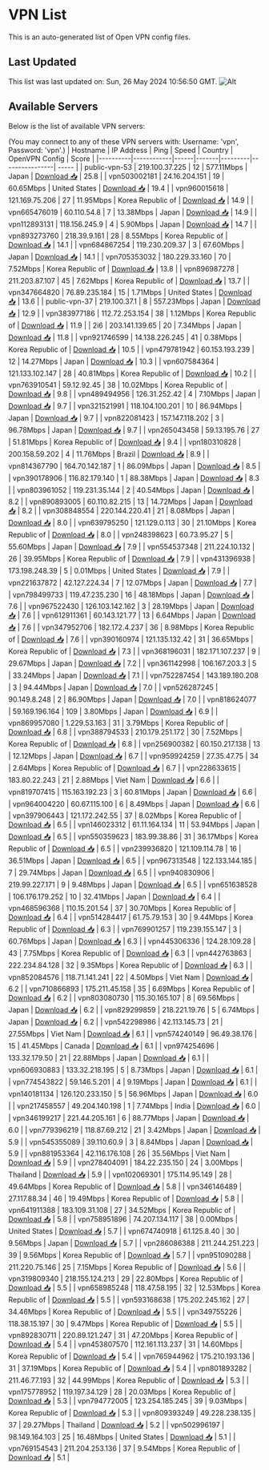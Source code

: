# VPN List

This is an auto-generated list of Open VPN config files.

## Last Updated

This list was last updated on: Sun, 26 May 2024 10:56:50 GMT.
![Alt](https://repobeats.axiom.co/api/embed/186b98318ef1479477931607c1ad7d823f12451f.svg "Repobeats analytics image")

## Available Servers

Below is the list of available VPN servers:

(You may connect to any of these VPN servers with: Username: 'vpn', Password: 'vpn'.)
| Hostname | IP Address | Ping | Speed | Country | OpenVPN Config | Score |
|----------|------------|------|-------|---------|----------------| ----- |
| public-vpn-53 | 219.100.37.225 | 12 | 577.11Mbps | Japan | [Download 📥](./configs/server_0_JP.ovpn) | 25.8 |
| vpn503002181 | 24.16.204.151 | 19 | 60.65Mbps | United States | [Download 📥](./configs/server_1_US.ovpn) | 19.4 |
| vpn960015618 | 121.169.75.206 | 27 | 11.95Mbps | Korea Republic of | [Download 📥](./configs/server_2_KR.ovpn) | 14.9 |
| vpn665476019 | 60.110.54.8 | 7 | 13.38Mbps | Japan | [Download 📥](./configs/server_3_JP.ovpn) | 14.9 |
| vpn112893131 | 118.156.245.9 | 4 | 5.90Mbps | Japan | [Download 📥](./configs/server_4_JP.ovpn) | 14.7 |
| vpn893273760 | 218.39.9.161 | 28 | 8.55Mbps | Korea Republic of | [Download 📥](./configs/server_5_KR.ovpn) | 14.1 |
| vpn684867254 | 119.230.209.37 | 3 | 67.60Mbps | Japan | [Download 📥](./configs/server_6_JP.ovpn) | 14.1 |
| vpn705353032 | 180.229.33.160 | 70 | 7.52Mbps | Korea Republic of | [Download 📥](./configs/server_7_KR.ovpn) | 13.8 |
| vpn896987278 | 211.203.87.107 | 45 | 7.62Mbps | Korea Republic of | [Download 📥](./configs/server_8_KR.ovpn) | 13.7 |
| vpn347664820 | 76.89.235.184 | 15 | 1.71Mbps | United States | [Download 📥](./configs/server_9_US.ovpn) | 13.6 |
| public-vpn-37 | 219.100.37.1 | 8 | 557.23Mbps | Japan | [Download 📥](./configs/server_10_JP.ovpn) | 12.9 |
| vpn383977186 | 112.72.253.154 | 38 | 1.12Mbps | Korea Republic of | [Download 📥](./configs/server_11_KR.ovpn) | 11.9 |
| 2i6 | 203.141.139.65 | 20 | 7.34Mbps | Japan | [Download 📥](./configs/server_12_JP.ovpn) | 11.8 |
| vpn921746599 | 14.138.226.245 | 41 | 0.38Mbps | Korea Republic of | [Download 📥](./configs/server_13_KR.ovpn) | 10.5 |
| vpn479781942 | 60.153.193.239 | 12 | 14.27Mbps | Japan | [Download 📥](./configs/server_14_JP.ovpn) | 10.3 |
| vpn607584364 | 121.133.102.147 | 28 | 40.81Mbps | Korea Republic of | [Download 📥](./configs/server_15_KR.ovpn) | 10.2 |
| vpn763910541 | 59.12.92.45 | 38 | 10.02Mbps | Korea Republic of | [Download 📥](./configs/server_16_KR.ovpn) | 9.8 |
| vpn489494956 | 126.31.252.42 | 4 | 7.10Mbps | Japan | [Download 📥](./configs/server_17_JP.ovpn) | 9.7 |
| vpn321521991 | 118.104.100.201 | 10 | 86.94Mbps | Japan | [Download 📥](./configs/server_18_JP.ovpn) | 9.7 |
| vpn822081423 | 157.147.118.202 | 3 | 96.78Mbps | Japan | [Download 📥](./configs/server_19_JP.ovpn) | 9.7 |
| vpn265043458 | 59.13.195.76 | 27 | 51.81Mbps | Korea Republic of | [Download 📥](./configs/server_20_KR.ovpn) | 9.4 |
| vpn180310828 | 200.158.59.202 | 4 | 11.76Mbps | Brazil | [Download 📥](./configs/server_21_BR.ovpn) | 8.9 |
| vpn814367790 | 164.70.142.187 | 1 | 86.09Mbps | Japan | [Download 📥](./configs/server_22_JP.ovpn) | 8.5 |
| vpn390178906 | 116.82.179.140 | 1 | 88.38Mbps | Japan | [Download 📥](./configs/server_23_JP.ovpn) | 8.3 |
| vpn803961052 | 119.231.35.144 | 2 | 40.54Mbps | Japan | [Download 📥](./configs/server_24_JP.ovpn) | 8.2 |
| vpn890893005 | 60.110.82.215 | 13 | 14.72Mbps | Japan | [Download 📥](./configs/server_25_JP.ovpn) | 8.2 |
| vpn308848554 | 220.144.220.41 | 21 | 8.08Mbps | Japan | [Download 📥](./configs/server_26_JP.ovpn) | 8.0 |
| vpn639795250 | 121.129.0.113 | 30 | 21.10Mbps | Korea Republic of | [Download 📥](./configs/server_27_KR.ovpn) | 8.0 |
| vpn248398623 | 60.73.95.27 | 5 | 55.60Mbps | Japan | [Download 📥](./configs/server_28_JP.ovpn) | 7.9 |
| vpn554537348 | 211.224.10.132 | 26 | 39.95Mbps | Korea Republic of | [Download 📥](./configs/server_29_KR.ovpn) | 7.9 |
| vpn431396938 | 173.198.248.39 | 5 | 0.01Mbps | United States | [Download 📥](./configs/server_30_US.ovpn) | 7.9 |
| vpn221637872 | 42.127.224.34 | 7 | 12.07Mbps | Japan | [Download 📥](./configs/server_31_JP.ovpn) | 7.7 |
| vpn798499733 | 119.47.235.230 | 16 | 48.18Mbps | Japan | [Download 📥](./configs/server_32_JP.ovpn) | 7.6 |
| vpn967522430 | 126.103.142.162 | 3 | 28.19Mbps | Japan | [Download 📥](./configs/server_33_JP.ovpn) | 7.6 |
| vpn612911361 | 60.143.121.77 | 13 | 6.64Mbps | Japan | [Download 📥](./configs/server_34_JP.ovpn) | 7.6 |
| vpn347952706 | 182.172.4.237 | 36 | 8.98Mbps | Korea Republic of | [Download 📥](./configs/server_35_KR.ovpn) | 7.6 |
| vpn390160974 | 121.135.132.42 | 31 | 36.65Mbps | Korea Republic of | [Download 📥](./configs/server_36_KR.ovpn) | 7.3 |
| vpn368196031 | 182.171.107.237 | 9 | 29.67Mbps | Japan | [Download 📥](./configs/server_37_JP.ovpn) | 7.2 |
| vpn361142998 | 106.167.203.3 | 5 | 33.24Mbps | Japan | [Download 📥](./configs/server_38_JP.ovpn) | 7.1 |
| vpn752287454 | 143.189.180.208 | 3 | 94.44Mbps | Japan | [Download 📥](./configs/server_39_JP.ovpn) | 7.0 |
| vpn526287245 | 90.149.8.248 | 2 | 86.90Mbps | Japan | [Download 📥](./configs/server_40_JP.ovpn) | 7.0 |
| vpn818624077 | 59.169.196.164 | 109 | 3.80Mbps | Japan | [Download 📥](./configs/server_41_JP.ovpn) | 6.9 |
| vpn869957080 | 1.229.53.163 | 31 | 3.79Mbps | Korea Republic of | [Download 📥](./configs/server_42_KR.ovpn) | 6.8 |
| vpn388794533 | 210.179.251.172 | 30 | 7.52Mbps | Korea Republic of | [Download 📥](./configs/server_43_KR.ovpn) | 6.8 |
| vpn256900382 | 60.150.217.138 | 13 | 12.12Mbps | Japan | [Download 📥](./configs/server_44_JP.ovpn) | 6.7 |
| vpn959924259 | 27.35.47.75 | 34 | 2.64Mbps | Korea Republic of | [Download 📥](./configs/server_45_KR.ovpn) | 6.7 |
| vpn228633615 | 183.80.22.243 | 21 | 2.88Mbps | Viet Nam | [Download 📥](./configs/server_46_VN.ovpn) | 6.6 |
| vpn819707415 | 115.163.192.23 | 3 | 60.81Mbps | Japan | [Download 📥](./configs/server_47_JP.ovpn) | 6.6 |
| vpn964004220 | 60.67.115.100 | 6 | 8.49Mbps | Japan | [Download 📥](./configs/server_48_JP.ovpn) | 6.6 |
| vpn397906443 | 121.172.242.55 | 37 | 8.02Mbps | Korea Republic of | [Download 📥](./configs/server_49_KR.ovpn) | 6.5 |
| vpn146023312 | 61.11.164.134 | 11 | 53.94Mbps | Japan | [Download 📥](./configs/server_50_JP.ovpn) | 6.5 |
| vpn550359623 | 183.99.38.86 | 31 | 36.17Mbps | Korea Republic of | [Download 📥](./configs/server_51_KR.ovpn) | 6.5 |
| vpn239936820 | 121.109.114.78 | 16 | 36.51Mbps | Japan | [Download 📥](./configs/server_52_JP.ovpn) | 6.5 |
| vpn967313548 | 122.133.144.185 | 7 | 29.74Mbps | Japan | [Download 📥](./configs/server_53_JP.ovpn) | 6.5 |
| vpn940830906 | 219.99.227.171 | 9 | 9.48Mbps | Japan | [Download 📥](./configs/server_54_JP.ovpn) | 6.5 |
| vpn651638528 | 106.176.179.252 | 10 | 32.41Mbps | Japan | [Download 📥](./configs/server_55_JP.ovpn) | 6.4 |
| vpn468596368 | 110.15.201.54 | 37 | 30.70Mbps | Korea Republic of | [Download 📥](./configs/server_56_KR.ovpn) | 6.4 |
| vpn514284417 | 61.75.79.153 | 30 | 9.44Mbps | Korea Republic of | [Download 📥](./configs/server_57_KR.ovpn) | 6.3 |
| vpn769901257 | 119.239.155.147 | 3 | 60.76Mbps | Japan | [Download 📥](./configs/server_58_JP.ovpn) | 6.3 |
| vpn445306336 | 124.28.109.28 | 43 | 7.75Mbps | Korea Republic of | [Download 📥](./configs/server_59_KR.ovpn) | 6.3 |
| vpn442763863 | 222.234.84.128 | 32 | 9.35Mbps | Korea Republic of | [Download 📥](./configs/server_60_KR.ovpn) | 6.3 |
| vpn852084576 | 118.71.141.241 | 22 | 4.50Mbps | Viet Nam | [Download 📥](./configs/server_61_VN.ovpn) | 6.2 |
| vpn710866893 | 175.211.45.158 | 35 | 6.69Mbps | Korea Republic of | [Download 📥](./configs/server_62_KR.ovpn) | 6.2 |
| vpn803080730 | 115.30.165.107 | 8 | 69.56Mbps | Japan | [Download 📥](./configs/server_63_JP.ovpn) | 6.2 |
| vpn829299859 | 218.221.19.76 | 5 | 6.74Mbps | Japan | [Download 📥](./configs/server_64_JP.ovpn) | 6.2 |
| vpn542298986 | 42.113.145.73 | 21 | 27.55Mbps | Viet Nam | [Download 📥](./configs/server_65_VN.ovpn) | 6.1 |
| vpn574240149 | 96.49.38.176 | 15 | 41.45Mbps | Canada | [Download 📥](./configs/server_66_CA.ovpn) | 6.1 |
| vpn974254696 | 133.32.179.50 | 21 | 22.88Mbps | Japan | [Download 📥](./configs/server_67_JP.ovpn) | 6.1 |
| vpn606930883 | 133.32.218.195 | 5 | 8.73Mbps | Japan | [Download 📥](./configs/server_68_JP.ovpn) | 6.1 |
| vpn774543822 | 59.146.5.201 | 4 | 9.19Mbps | Japan | [Download 📥](./configs/server_69_JP.ovpn) | 6.1 |
| vpn140181134 | 126.120.233.150 | 5 | 56.96Mbps | Japan | [Download 📥](./configs/server_70_JP.ovpn) | 6.0 |
| vpn217458557 | 49.204.140.198 | 1 | 7.74Mbps | India | [Download 📥](./configs/server_71_IN.ovpn) | 6.0 |
| vpn346199217 | 221.44.205.161 | 6 | 88.77Mbps | Japan | [Download 📥](./configs/server_72_JP.ovpn) | 6.0 |
| vpn779396219 | 118.87.69.212 | 21 | 3.42Mbps | Japan | [Download 📥](./configs/server_73_JP.ovpn) | 5.9 |
| vpn545355089 | 39.110.60.9 | 3 | 8.84Mbps | Japan | [Download 📥](./configs/server_74_JP.ovpn) | 5.9 |
| vpn881953364 | 42.116.176.108 | 26 | 35.56Mbps | Viet Nam | [Download 📥](./configs/server_75_VN.ovpn) | 5.9 |
| vpn278404091 | 184.22.235.150 | 24 | 3.00Mbps | Thailand | [Download 📥](./configs/server_76_TH.ovpn) | 5.9 |
| vpn102069301 | 175.114.95.149 | 28 | 49.64Mbps | Korea Republic of | [Download 📥](./configs/server_77_KR.ovpn) | 5.8 |
| vpn346146489 | 27.117.88.34 | 46 | 19.49Mbps | Korea Republic of | [Download 📥](./configs/server_78_KR.ovpn) | 5.8 |
| vpn641911388 | 183.109.31.108 | 27 | 34.52Mbps | Korea Republic of | [Download 📥](./configs/server_79_KR.ovpn) | 5.8 |
| vpn758951896 | 74.207.134.117 | 38 | 0.00Mbps | United States | [Download 📥](./configs/server_80_US.ovpn) | 5.7 |
| vpn674740918 | 61.125.8.40 | 30 | 9.56Mbps | Japan | [Download 📥](./configs/server_81_JP.ovpn) | 5.7 |
| vpn286086388 | 211.244.251.223 | 39 | 9.56Mbps | Korea Republic of | [Download 📥](./configs/server_82_KR.ovpn) | 5.7 |
| vpn951090288 | 211.220.75.146 | 25 | 7.15Mbps | Korea Republic of | [Download 📥](./configs/server_83_KR.ovpn) | 5.6 |
| vpn319809340 | 218.155.124.213 | 29 | 22.80Mbps | Korea Republic of | [Download 📥](./configs/server_84_KR.ovpn) | 5.5 |
| vpn658985248 | 118.47.58.195 | 32 | 12.53Mbps | Korea Republic of | [Download 📥](./configs/server_85_KR.ovpn) | 5.5 |
| vpn593168638 | 175.202.245.162 | 27 | 34.46Mbps | Korea Republic of | [Download 📥](./configs/server_86_KR.ovpn) | 5.5 |
| vpn349755226 | 118.38.15.197 | 30 | 9.47Mbps | Korea Republic of | [Download 📥](./configs/server_87_KR.ovpn) | 5.5 |
| vpn892830711 | 220.89.121.247 | 31 | 47.20Mbps | Korea Republic of | [Download 📥](./configs/server_88_KR.ovpn) | 5.4 |
| vpn453807570 | 112.161.113.237 | 31 | 14.60Mbps | Korea Republic of | [Download 📥](./configs/server_89_KR.ovpn) | 5.4 |
| vpn765944962 | 175.210.193.136 | 31 | 37.19Mbps | Korea Republic of | [Download 📥](./configs/server_90_KR.ovpn) | 5.4 |
| vpn801893282 | 211.46.77.193 | 32 | 44.99Mbps | Korea Republic of | [Download 📥](./configs/server_91_KR.ovpn) | 5.3 |
| vpn175778952 | 119.197.34.129 | 28 | 20.03Mbps | Korea Republic of | [Download 📥](./configs/server_92_KR.ovpn) | 5.3 |
| vpn794772005 | 123.254.185.245 | 39 | 9.03Mbps | Korea Republic of | [Download 📥](./configs/server_93_KR.ovpn) | 5.3 |
| vpn809393249 | 49.228.238.135 | 37 | 29.27Mbps | Thailand | [Download 📥](./configs/server_94_TH.ovpn) | 5.2 |
| vpn502996197 | 98.149.164.103 | 25 | 16.48Mbps | United States | [Download 📥](./configs/server_95_US.ovpn) | 5.1 |
| vpn769154543 | 211.204.253.136 | 37 | 9.54Mbps | Korea Republic of | [Download 📥](./configs/server_96_KR.ovpn) | 5.1 |
